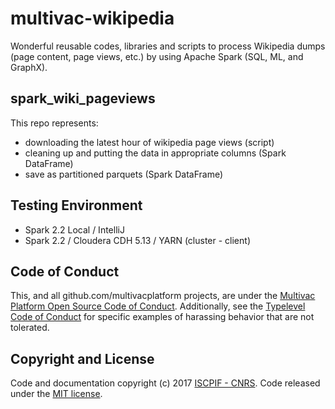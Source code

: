 # multivac-wikipedia
Wonderful reusable codes, libraries and scripts to process Wikipedia dumps (page content, page views, etc.) by using Apache Spark (SQL, ML, and GraphX).

## spark_wiki_pageviews
This repo represents:
* downloading the latest hour of wikipedia page views (script)
* cleaning up and putting the data in appropriate columns (Spark DataFrame)
* save as partitioned parquets (Spark DataFrame)

## Testing Environment

* Spark 2.2 Local / IntelliJ
* Spark 2.2 / Cloudera CDH 5.13 / YARN (cluster - client)

## Code of Conduct

This, and all github.com/multivacplatform projects, are under the [Multivac Platform Open Source Code of Conduct](https://github.com/multivacplatform/code-of-conduct/blob/master/code-of-conduct.md). Additionally, see the [Typelevel Code of Conduct](http://typelevel.org/conduct) for specific examples of harassing behavior that are not tolerated.

## Copyright and License

Code and documentation copyright (c) 2017 [ISCPIF - CNRS](http://iscpif.fr). Code released under the [MIT license](https://github.com/multivacplatform/multivac-wikipedia/blob/master/LICENSE).
